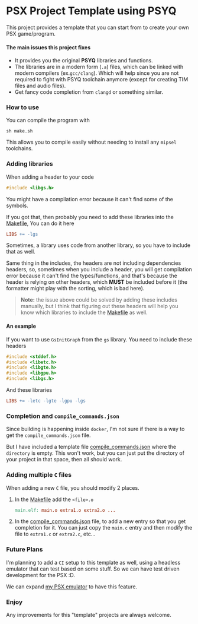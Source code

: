 # PSX Project Template using PSYQ

This project provides a template that you can start from to create your own PSX game/program.

#### The main issues this project fixes
- It provides you the original **PSYQ** libraries and functions.
- The libraries are in a modern form (`.a`) files, which can be linked with modern compilers (ex.`gcc/clang`).
  Which will help since you are not required to fight with PSYQ toolchain anymore (except for creating TIM files and audio files).
- Get fancy code completion from `clangd` or something similar.

### How to use
You can compile the program with
```
sh make.sh
```
This allows you to compile easily without needing to install any `mipsel` toolchains.

### Adding libraries
When adding a header to your code
```c
#include <libgs.h>
```
You might have a compilation error because it can't find some of the symbols.

If you got that, then probably you need to add these libraries into the [Makefile](./Makefile), You can do it here
```Makefile
LIBS += -lgs
```
Sometimes, a library uses code from another library, so you have to include that as well.

Same thing in the includes, the headers are not including dependencies headers, so, sometimes when you include a header,
you will get compilation error because it can't find the types/functions, and that's because the header is relying on other headers, which **MUST** be included before it (the formatter might play with the sorting, which is bad here).

> **Note:** the issue above could be solved by adding these includes manually, but I think that figuring out these headers will help you know which libraries to include the [Makefile](./Makefile) as well.

#### An example
If you want to use `GsInitGraph` from the `gs` library. You need to include these headers
```c
#include <stddef.h>
#include <libetc.h>
#include <libgte.h>
#include <libgpu.h>
#include <libgs.h>
```
And these libraries
```Makefile
LIBS += -letc -lgte -lgpu -lgs 
```

### Completion and `compile_commands.json`

Since building is happening inside `docker`, I'm not sure if there is a way to get the `compile_commands.json` file.

But I have included a template file [compile_commands.json](./compile_commands.json) where the `directory` is empty.
This won't work, but you can just put the directory of your project in that space, then all should work.

### Adding multiple `C` files
When adding a new `C` file, you should modify 2 places.
1) In the [Makefile](./Makefile) add the `<file>.o`
   ```Makefile
   main.elf: main.o extra1.o extra2.o ...    
   ```
2) In the [compile_commands.json](./compile_commands.json) file, to add a new entry so that you get completion for it.
   You can just copy the `main.c` entry and then modify the file to `extra1.c` or `extra2.c`, etc...

### Future Plans
I'm planning to add a `CI` setup to this template as well, using a headless emulator that can test based on some stuff. So we can have test driven development for the PSX :D.

We can expand [my PSX emulator](https://github.com/Amjad50/PSX) to have this feature.

### Enjoy
Any improvements for this "template" projects are always welcome.